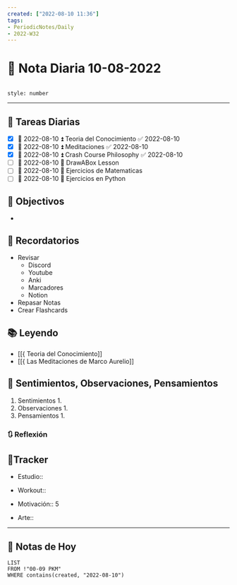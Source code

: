 ```yaml
---
created: ["2022-08-10 11:36"]
tags:
- PeriodicNotes/Daily
- 2022-W32
---
```


# 📅 Nota Diaria 10-08-2022
```toc

style: number

```

---
## 🔷 Tareas Diarias
- [x] 📅 2022-08-10 ⏫ Teoria del Conocimiento ✅ 2022-08-10
- [x] 📅 2022-08-10 ⏫ Meditaciones ✅ 2022-08-10
- [x] 📅 2022-08-10 ⏫ Crash Course Philosophy ✅ 2022-08-10
- [ ] 📅 2022-08-10 🔼 DrawABox Lesson
- [ ] 📅 2022-08-10 🔽 Ejercicios de Matematicas
- [ ] 📅 2022-08-10 🔽 Ejercicios en Python

## 🎯 Objectivos
- 
## 📕 Recordatorios
- Revisar
	- Discord
	- Youtube
	- Anki
	- Marcadores
	- Notion
- Repasar Notas
- Crear Flashcards

## 📚 Leyendo
- [[{ Teoria del Conocimiento]]
- [[{ Las Meditaciones de Marco Aurelio]]
## 💬 Sentimientos, Observaciones, Pensamientos 
1. Sentimientos
	1. 
2. Observaciones
	1. 
3. Pensamientos
	1. 
### 🔃 Reflexión

## 🔷Tracker

- Estudio::

- Workout::

- Motivación:: 5

- Arte::
---

## 📅 Notas de Hoy
```dataview
LIST 
FROM !"00-09 PKM" 
WHERE contains(created, "2022-08-10")
```